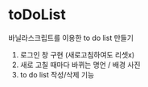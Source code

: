 # toDoList

바닐라스크립트를 이용한 to do list 만들기 


1. 로그인 창 구현 (새로고침하여도 리셋x)
2. 새로 고칠 때마다 바뀌는 명언 / 배경 사진
3. to do list 작성/삭제 기능
